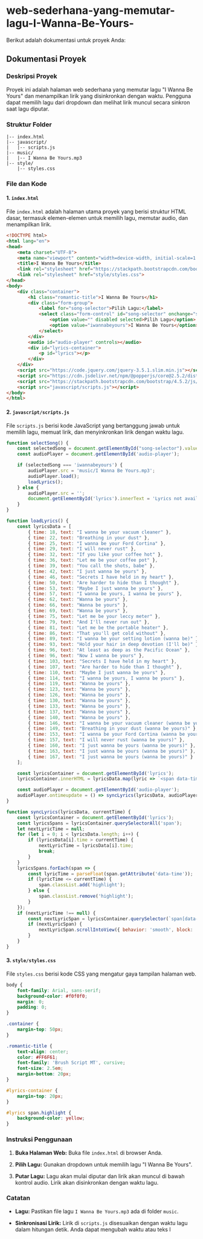 # web-sederhana-yang-memutar-lagu-I-Wanna-Be-Yours-

Berikut adalah dokumentasi untuk proyek Anda:

## Dokumentasi Proyek

### Deskripsi Proyek
Proyek ini adalah halaman web sederhana yang memutar lagu "I Wanna Be Yours" dan menampilkan lirik yang disinkronkan dengan waktu. Pengguna dapat memilih lagu dari dropdown dan melihat lirik muncul secara sinkron saat lagu diputar.

### Struktur Folder
```
|-- index.html
|-- javascript/
|   |-- scripts.js
|-- music/
|   |-- I Wanna Be Yours.mp3
|-- style/
    |-- styles.css
```

### File dan Kode

#### 1. `index.html`

File `index.html` adalah halaman utama proyek yang berisi struktur HTML dasar, termasuk elemen-elemen untuk memilih lagu, memutar audio, dan menampilkan lirik.

```html
<!DOCTYPE html>
<html lang="en">
<head>
    <meta charset="UTF-8">
    <meta name="viewport" content="width=device-width, initial-scale=1.0">
    <title>I Wanna Be Yours</title>
    <link rel="stylesheet" href="https://stackpath.bootstrapcdn.com/bootstrap/4.5.2/css/bootstrap.min.css">
    <link rel="stylesheet" href="style/styles.css">
</head>
<body>
    <div class="container">
        <h1 class="romantic-title">I Wanna Be Yours</h1>
        <div class="form-group">
            <label for="song-selector">Pilih Lagu:</label>
            <select class="form-control" id="song-selector" onchange="selectSong()">
                <option value="" disabled selected>Pilih Lagu</option>
                <option value="iwannabeyours">I Wanna Be Yours</option>
            </select>
        </div>
        <audio id="audio-player" controls></audio>
        <div id="lyrics-container">
            <p id="lyrics"></p>
        </div>
    </div>
    <script src="https://code.jquery.com/jquery-3.5.1.slim.min.js"></script>
    <script src="https://cdn.jsdelivr.net/npm/@popperjs/core@2.5.2/dist/umd/popper.min.js"></script>
    <script src="https://stackpath.bootstrapcdn.com/bootstrap/4.5.2/js/bootstrap.min.js"></script>
    <script src="javascript/scripts.js"></script>
</body>
</html>
```

#### 2. `javascript/scripts.js`

File `scripts.js` berisi kode JavaScript yang bertanggung jawab untuk memilih lagu, memuat lirik, dan menyinkronkan lirik dengan waktu lagu.

```javascript
function selectSong() {
    const selectedSong = document.getElementById("song-selector").value;
    const audioPlayer = document.getElementById('audio-player');

    if (selectedSong === 'iwannabeyours') {
        audioPlayer.src = 'music/I Wanna Be Yours.mp3'; 
        audioPlayer.load(); 
        loadLyrics(); 
    } else {
        audioPlayer.src = ''; 
        document.getElementById('lyrics').innerText = 'Lyrics not available.';
    }
}

function loadLyrics() {
    const lyricsData = [
        { time: 18, text: "I wanna be your vacuum cleaner" },
        { time: 22, text: "Breathing in your dust" },
        { time: 25, text: "I wanna be your Ford Cortina" },
        { time: 29, text: "I will never rust" },
        { time: 32, text: "If you like your coffee hot" },
        { time: 36, text: "Let me be your coffee pot" },
        { time: 39, text: "You call the shots, babe" },
        { time: 42, text: "I just wanna be yours" },
        { time: 46, text: "Secrets I have held in my heart" },
        { time: 50, text: "Are harder to hide than I thought" },
        { time: 53, text: "Maybe I just wanna be yours" },
        { time: 57, text: "I wanna be yours, I wanna be yours" },
        { time: 62, text: "Wanna be yours" },
        { time: 66, text: "Wanna be yours" },
        { time: 69, text: "Wanna be yours" },
        { time: 75, text: "Let me be your leccy meter" },
        { time: 79, text: "And I'll never run out" },
        { time: 81, text: "Let me be the portable heater" },
        { time: 86, text: "That you'll get cold without" },
        { time: 89, text: "I wanna be your setting lotion (wanna be)" },
        { time: 93, text: "Hold your hair in deep devotion (I'll be)" },
        { time: 96, text: "At least as deep as the Pacific Ocean" },
        { time: 96, text: "Now I wanna be yours" },
        { time: 103, text: "Secrets I have held in my heart" },
        { time: 107, text: "Are harder to hide than I thought" },
        { time: 110, text: "Maybe I just wanna be yours" },
        { time: 114, text: "I wanna be yours, I wanna be yours" },
        { time: 119, text: "Wanna be yours" },
        { time: 123, text: "Wanna be yours" },
        { time: 126, text: "Wanna be yours" },
        { time: 130, text: "Wanna be yours" },
        { time: 133, text: "Wanna be yours" },
        { time: 137, text: "Wanna be yours" },
        { time: 140, text: "Wanna be yours" },
        { time: 146, text: "I wanna be your vacuum cleaner (wanna be yours)" },
        { time: 149, text: "Breathing in your dust (wanna be yours)" },
        { time: 153, text: "I wanna be your Ford Cortina (wanna be yours)" },
        { time: 157, text: "I will never rust (wanna be yours)" },
        { time: 160, text: "I just wanna be yours (wanna be yours)" },
        { time: 163, text: "I just wanna be yours (wanna be yours)" },
        { time: 167, text: "I just wanna be yours (wanna be yours)" }
    ];

    const lyricsContainer = document.getElementById('lyrics');
    lyricsContainer.innerHTML = lyricsData.map(lyric => `<span data-time="${lyric.time}">${lyric.text}</span><br>`).join('');

    const audioPlayer = document.getElementById('audio-player');
    audioPlayer.ontimeupdate = () => syncLyrics(lyricsData, audioPlayer.currentTime);
}

function syncLyrics(lyricsData, currentTime) {
    const lyricsContainer = document.getElementById('lyrics');
    const lyricsSpans = lyricsContainer.querySelectorAll('span');
    let nextLyricTime = null;
    for (let i = 0; i < lyricsData.length; i++) {
        if (lyricsData[i].time > currentTime) {
            nextLyricTime = lyricsData[i].time;
            break;
        }
    }
    lyricsSpans.forEach(span => {
        const lyricTime = parseFloat(span.getAttribute('data-time'));
        if (lyricTime <= currentTime) {
            span.classList.add('highlight');
        } else {
            span.classList.remove('highlight');
        }
    });
    if (nextLyricTime !== null) {
        const nextLyricSpan = lyricsContainer.querySelector(`span[data-time="${nextLyricTime}"]`);
        if (nextLyricSpan) {
            nextLyricSpan.scrollIntoView({ behavior: 'smooth', block: 'center' });
        }
    }
}
```

#### 3. `style/styles.css`

File `styles.css` berisi kode CSS yang mengatur gaya tampilan halaman web.

```css
body {
    font-family: Arial, sans-serif;
    background-color: #f0f0f0;
    margin: 0;
    padding: 0;
}

.container {
    margin-top: 50px;
}

.romantic-title {
    text-align: center;
    color: #FF6F61;
    font-family: 'Brush Script MT', cursive;
    font-size: 2.5em;
    margin-bottom: 20px;
}

#lyrics-container {
    margin-top: 20px;
}

#lyrics span.highlight {
    background-color: yellow;
}
```

### Instruksi Penggunaan

1. **Buka Halaman Web:**
   Buka file `index.html` di browser Anda.

2. **Pilih Lagu:**
   Gunakan dropdown untuk memilih lagu "I Wanna Be Yours".

3. **Putar Lagu:**
   Lagu akan mulai diputar dan lirik akan muncul di bawah kontrol audio. Lirik akan disinkronkan dengan waktu lagu.

### Catatan

- **Lagu:**
  Pastikan file lagu `I Wanna Be Yours.mp3` ada di folder `music`.

- **Sinkronisasi Lirik:**
  Lirik di `scripts.js` disesuaikan dengan waktu lagu dalam hitungan detik. Anda dapat mengubah waktu atau teks l

